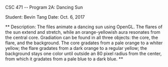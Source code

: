 
CSC 471 -- Program 2A: Dancing Sun

Student: Bevin Tang
Date: Oct. 6, 2017

** Description: The files animate a dancing sun using OpenGL. The flares of the sun extend and stretch, while an orange-yellowish aura resonates from the central core. Gradiation can be found in all three objects: the core, the flare, and the background. The core gradates from a pale orange to a whiter yellow; the flare gradates from a dark orange to a regular yellow; the background stays one color until outside an 80 pixel radius from the center, from which it gradates from a pale blue to a dark blue. **
